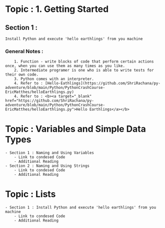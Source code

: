 # Topic : 1. Getting Started 
## Section 1 : 
    Install Python and execute 'hello earthlings' from you machine
### General Notes : 
        1. Function - write blocks of code that perform certain actions once, when you can use them as many times as you like.
        2. Intermediate programer is one who is able to write tests for their own code. 
        3. Python comes with an interpreter. 
        4. Refer to : [Hello-Eathlings](https://github.com/ShriRachana/py-adventure/blob/main/Python/PythonCrashCourse-EricMatthes/helloEarthlings.py)
        4. Refer to : <b><a target="_blank" href="https://github.com/ShriRachana/py-adventure/blob/main/Python/PythonCrashCourse-EricMatthes/helloEarthlings.py">Hello Earthlings</a></b>

# Topic : Variables and Simple Data Types 
    - Section 1 : Naming and Using Variables 
        - Link to condesed Code
        - Additional Reading
    - Section 2 : Naming and Using Strings
        - Link to condesed Code
        - Additional Reading
# Topic : Lists
    - Section 1 : Install Python and execute 'hello earthlings' from you machine
        - Link to condesed Code
        - Additional Reading

